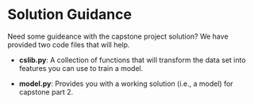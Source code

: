 # Solution Guidance

Need some guideance with the capstone project solution?  We have
provided two code files that will help.

* **cslib.py**: A collection of functions that will transform the data
  set into features you can use to train a model.

* **model.py**:  Provides you with a working solution (i.e., a model) for capstone part 2.
